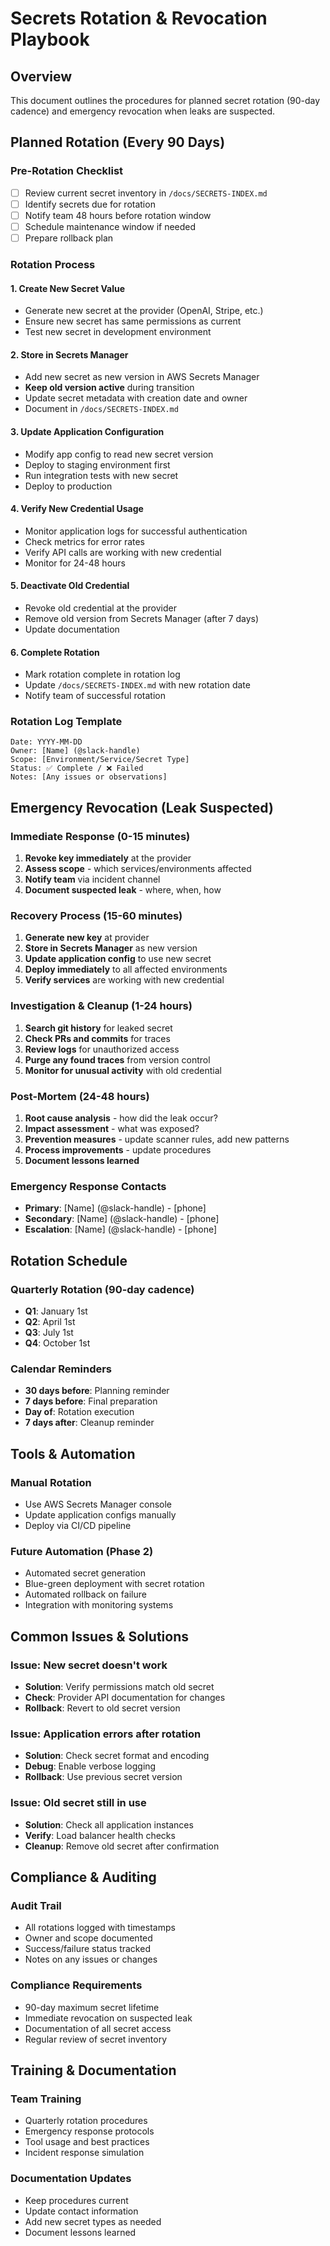 # Secrets Rotation & Revocation Playbook

## Overview

This document outlines the procedures for planned secret rotation (90-day cadence) and emergency revocation when leaks are suspected.

## Planned Rotation (Every 90 Days)

### Pre-Rotation Checklist
- [ ] Review current secret inventory in `/docs/SECRETS-INDEX.md`
- [ ] Identify secrets due for rotation
- [ ] Notify team 48 hours before rotation window
- [ ] Schedule maintenance window if needed
- [ ] Prepare rollback plan

### Rotation Process

#### 1. Create New Secret Value
- Generate new secret at the provider (OpenAI, Stripe, etc.)
- Ensure new secret has same permissions as current
- Test new secret in development environment

#### 2. Store in Secrets Manager
- Add new secret as new version in AWS Secrets Manager
- **Keep old version active** during transition
- Update secret metadata with creation date and owner
- Document in `/docs/SECRETS-INDEX.md`

#### 3. Update Application Configuration
- Modify app config to read new secret version
- Deploy to staging environment first
- Run integration tests with new secret
- Deploy to production

#### 4. Verify New Credential Usage
- Monitor application logs for successful authentication
- Check metrics for error rates
- Verify API calls are working with new credential
- Monitor for 24-48 hours

#### 5. Deactivate Old Credential
- Revoke old credential at the provider
- Remove old version from Secrets Manager (after 7 days)
- Update documentation

#### 6. Complete Rotation
- Mark rotation complete in rotation log
- Update `/docs/SECRETS-INDEX.md` with new rotation date
- Notify team of successful rotation

### Rotation Log Template
```
Date: YYYY-MM-DD
Owner: [Name] (@slack-handle)
Scope: [Environment/Service/Secret Type]
Status: ✅ Complete / ❌ Failed
Notes: [Any issues or observations]
```

## Emergency Revocation (Leak Suspected)

### Immediate Response (0-15 minutes)
1. **Revoke key immediately** at the provider
2. **Assess scope** - which services/environments affected
3. **Notify team** via incident channel
4. **Document suspected leak** - where, when, how

### Recovery Process (15-60 minutes)
1. **Generate new key** at provider
2. **Store in Secrets Manager** as new version
3. **Update application config** to use new secret
4. **Deploy immediately** to all affected environments
5. **Verify services** are working with new credential

### Investigation & Cleanup (1-24 hours)
1. **Search git history** for leaked secret
2. **Check PRs and commits** for traces
3. **Review logs** for unauthorized access
4. **Purge any found traces** from version control
5. **Monitor for unusual activity** with old credential

### Post-Mortem (24-48 hours)
1. **Root cause analysis** - how did the leak occur?
2. **Impact assessment** - what was exposed?
3. **Prevention measures** - update scanner rules, add new patterns
4. **Process improvements** - update procedures
5. **Document lessons learned**

### Emergency Response Contacts
- **Primary**: [Name] (@slack-handle) - [phone]
- **Secondary**: [Name] (@slack-handle) - [phone]
- **Escalation**: [Name] (@slack-handle) - [phone]

## Rotation Schedule

### Quarterly Rotation (90-day cadence)
- **Q1**: January 1st
- **Q2**: April 1st  
- **Q3**: July 1st
- **Q4**: October 1st

### Calendar Reminders
- **30 days before**: Planning reminder
- **7 days before**: Final preparation
- **Day of**: Rotation execution
- **7 days after**: Cleanup reminder

## Tools & Automation

### Manual Rotation
- Use AWS Secrets Manager console
- Update application configs manually
- Deploy via CI/CD pipeline

### Future Automation (Phase 2)
- Automated secret generation
- Blue-green deployment with secret rotation
- Automated rollback on failure
- Integration with monitoring systems

## Common Issues & Solutions

### Issue: New secret doesn't work
- **Solution**: Verify permissions match old secret
- **Check**: Provider API documentation for changes
- **Rollback**: Revert to old secret version

### Issue: Application errors after rotation
- **Solution**: Check secret format and encoding
- **Debug**: Enable verbose logging
- **Rollback**: Use previous secret version

### Issue: Old secret still in use
- **Solution**: Check all application instances
- **Verify**: Load balancer health checks
- **Cleanup**: Remove old secret after confirmation

## Compliance & Auditing

### Audit Trail
- All rotations logged with timestamps
- Owner and scope documented
- Success/failure status tracked
- Notes on any issues or changes

### Compliance Requirements
- 90-day maximum secret lifetime
- Immediate revocation on suspected leak
- Documentation of all secret access
- Regular review of secret inventory

## Training & Documentation

### Team Training
- Quarterly rotation procedures
- Emergency response protocols
- Tool usage and best practices
- Incident response simulation

### Documentation Updates
- Keep procedures current
- Update contact information
- Add new secret types as needed
- Document lessons learned
